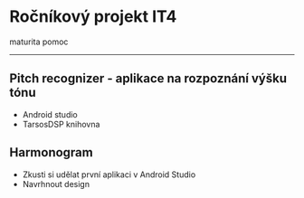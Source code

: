 # Ročníkový projekt IT4
maturita pomoc

------------------------------------------------------------
## Pitch recognizer - aplikace na rozpoznání výšku tónu

- Android studio
- TarsosDSP knihovna

## Harmonogram

- Zkusti si udělat první aplikaci v Android Studio
- Navrhnout design
